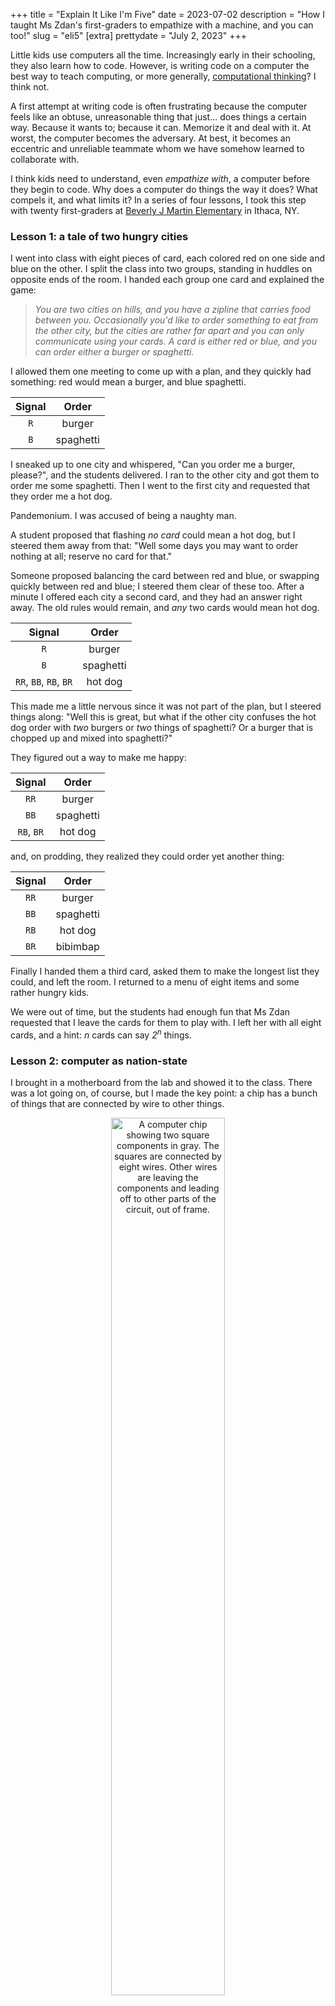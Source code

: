 +++
title = "Explain It Like I'm Five"
date = 2023-07-02
description = "How I taught Ms Zdan's first-graders to empathize with a machine, and you can too!"
slug = "eli5"
[extra]
prettydate = "July 2, 2023"
+++

Little kids use computers all the time.
Increasingly early in their schooling, they also learn how to code.
However, is writing code on a computer the best way to teach computing, or more generally, [computational thinking](https://www.cs.cmu.edu/~15110-s13/Wing06-ct.pdf)? I think not.

A first attempt at writing code is often frustrating because the computer feels like an obtuse, unreasonable thing that just... does things a certain way.
Because it wants to; because it can.
Memorize it and deal with it.
At worst, the computer becomes the adversary.
At best, it becomes an eccentric and unreliable teammate whom we have somehow learned to collaborate with.

I think kids need to understand, even _empathize with_, a computer before they begin to code.
Why does a computer do things the way it does?
What compels it, and what limits it?
In a series of four lessons, I took this step with twenty first-graders at [Beverly J Martin Elementary](https://www.ithacacityschools.org/bjm) in Ithaca, NY.



### Lesson 1: a tale of two hungry cities

I went into class with eight pieces of card, each colored red on one
side and blue on the other. I split the class into two groups, standing
in huddles on opposite ends of the room. I handed each group one card
and explained the game:

> _You are two cities on hills, and you have a zipline that carries food
between you. Occasionally you'd like to order something to eat from the
other city, but the cities are rather far apart and you can only
communicate using your cards. A card is either red or blue, and you can
order either a burger or spaghetti._

I allowed them one meeting to come up with a plan, and they quickly had
something: red would mean a burger, and blue spaghetti.

<center>

| Signal | Order |
| :----: | :---: |
| `R` | burger |
| `B` | spaghetti |

</center>

I sneaked up to one city and whispered, "Can you order me a burger,
please?", and the students delivered. I ran to the other city and got
them to order me some spaghetti. Then I went to the
first city and requested that they order me a hot dog.

Pandemonium. I was accused of being a naughty man.

A student proposed that flashing *no card* could mean a hot dog, but I steered
them away from that: "Well some days you may want to order nothing at
all; reserve no card for that."

Someone proposed balancing the card between red and blue, or swapping
quickly between red and blue; I steered them clear of these too. After a
minute I offered each city a second card, and they had an answer right
away. The old rules would remain, and *any* two cards would mean hot
dog.

<center>

| Signal | Order |
| :----: | :---: |
| `R` | burger |
| `B` | spaghetti |
| `RR`, `BB`, `RB`, `BR` | hot dog |

</center>

This made me a little nervous since it was not part of the plan, but I
steered things along: "Well this is great, but what if the other city
confuses the hot dog order with _two_ burgers or _two_ things of spaghetti?
Or a burger that is chopped up and mixed into spaghetti?"

They figured out a way to make me happy:

<center>

| Signal | Order |
| :----: | :---: |
| `RR` | burger |
| `BB` | spaghetti |
| `RB`, `BR` | hot dog |

</center>

and, on prodding, they realized they could order yet another thing:

<center>

| Signal | Order |
| :----: | :---: |
| `RR` | burger |
| `BB` | spaghetti |
| `RB` | hot dog |
| `BR` | bibimbap |

</center>


Finally I handed them a third card, asked them to make the longest list
they could, and left the room. I returned to a menu of eight items and
some rather hungry kids.

We were out of time, but the students had enough fun that Ms Zdan
requested that I leave the cards for them to play with.
I left her with all eight cards, and a hint:
_n_ cards can say _2<sup>n</sup>_ things.


### Lesson 2: computer as nation-state

I brought in a motherboard from the lab and showed it to the class.
There was a lot going on, of course, but I made the key point: a chip has a bunch of things that are connected by wire to other things.

<center>

<img src="https://newscenter.lbl.gov/wp-content/uploads/2021/12/microelectronic-raigvi-shutterstock_1568488030-1200x800-1.jpg"
alt= "A computer chip showing two square components in gray. The squares are connected by eight wires. Other wires are leaving the components and leading off to other parts of the circuit, out of frame." width="60%" title="Image from raigvi/Shutterstock">

</center>

As in the image above, I pointed out two large components that were connected directly using wires (in the image, look for the gray squares, and notice that they are connected directly by four pairs of wire).
These components were like our cities on hills, and the wires like our cards.
Power flowing through a wire? That's a blue card.
No power? That's a red card.
A computer chip has way more than two components, and those components need to talk each other all the time.
All of the confusion that my students faced with the card game was also the computer's confusion,
and all their limitations also applied to the computer.

As an aside, the kids were especially excited to see that the motherboard had a little fan, and this led to a discussion about how running electricity through a computer chip causes it to heat up.
My students were young enough to have never actually handled incandescent lightbulbs, so that example fell flat on its face.
However, they had almost all used their parents' phones and tablets for hours in a row and knew that those got hot.
I explained that we _could_ use less power to keep the temperature down, but that would make it harder to tell whether a wire was sending power or not.
The kids made a neat connection to the cities-on-hills game: this was like ordering food on a really foggy day, when it was hard for the other city to see the color of the card.

### Lesson 3: how a computer stores a number

Ms Zdan reported that the students had taken to playing the card game in their free time.
By the time I arrived for the third lesson, they were absolute pros at zipline-based food-ordering.
They had figured out that they could use four cards to say sixteen things, and had begun to write down their "codes" on little cheatsheets.

This was easy money.
I made the point that all of this was only working because everyone had the same cheatsheets:
if I slipped a wonky cheatsheet into the mix, the whole system would break down.
We said, together, the the biggest word of the day: _protocol_.
They had arrived at a protocol for ordering food, just as computers have protocols for
their electrical signals.

We went back to two cards and four items, and I explained that the real challenge was not making a list, but making a list from which they could then _pick out_ a single item without confusing anyone else.
Indeed, they could make a list of _any_ four things and use two cards to pick out the right one.
For instance, they could use two cards to control their teacher around the room:

<center>

| Signal | Order |
| :----: | :---: |
| `RR` | Anshuman walks to the right |
| `BB` | Anshuman walks to the left |
| `RB` | Anshuman walks towards you |
| `BR` | Anshuman walks away from you |

</center>

and of course we spent a good five minutes having me bumble around the room like a robot.

I explained that a computer does the same thing, but with numbers.
We made a list of the kids' favorite numbers, and gave them card-based signals:


<center>

| Signal | Number |
| :----: | :----: |
| `RR` | a thousand! |
| `RB` | a thousand and one! |
| `BR` | a million! |
| `BB` | a quintajillion! |

</center>

Fun fact: little kids love big numbers.

We took a minute to write `0` on every card's red side and `1` on every card's blue side, and then I told them what a computer's favorite eight numbers are: `0`, `1`, `2`, `3`, `4`, `5`, `6`, and `7`.
Rather boring in comparison, yes, but could we signal them? Yes we could:

<center>

| Signal <br> (color) | Signal <br> (binary) | Number <br> (computer) |
| :---: | :---: | :--: |
| `RRR` | `000` | `0` |
| `RRB` | `001` | `1` |
| `RBR` | `010` | `2` |
| `RBB` | `011` | `3` |
| `BRR` | `100` | `4` |
| `BRB` | `101` | `5` |
| `BBR` | `110` | `6` |
| `BBB` | `111` | `7` |

</center>

We wrote this down on our little protocol cheatsheets and called it a day.


### Lesson 4: counting too far

We started the day with a little arithmetic. How do we add 6 and 3?
My students were early enough in their education that they did this _exactly_ the way I wanted them to:

> _We put up six fingers and say out loud, "one, two", "three". As we say each number, we put up an additional finger. Then we stop and think. How many fingers do we have up? Nine!_

I then asked them to add 6 and 5.
They started off strong, but then, at ten, ran out of fingers.
Some of them counted a toe, but most just contended themselves with calling me a naughty man again.
I explained that a computer sometimes has a similar problem: it wants to keep going but it runs out of ways of holding on to information, just like running out of fingers to count or cards to signal with.

I requested a volunteer, and they and I stood up front facing the class.
We were on a number line, both currently at 0.
They were a person, and I was a computer.

<center>

| 0 | 1 | 2 | 3 | 4 | 5 | 6 | 7 | 8 | 9 |
| :--: | :--: | :--: | :--: | :--: | :--: | :--: | :--: | :---: | :---: |
| they | <span style="color:white">they</span> | <span style="color:white">they</span> | <span style="color:white">they</span> | <span style="color:white">they</span> | <span style="color:white">they</span> | <span style="color:white">they</span> | <span style="color:white">they</span> | <span style="color:white">they</span> | <span style="color:white">they</span> |
| me | | | | | | | | | |

</center>

"One more!" I said, and we both hopped over to stand on 1.

<center>

| 0 | 1 | 2 | 3 | 4 | 5 | 6 | 7 | 8 | 9 |
| :--: | :--: | :--: | :--: | :--: | :--: | :--: | :--: | :---: | :---: |
| <span style="color:white">they</span> | they | <span style="color:white">they</span> | <span style="color:white">they</span> | <span style="color:white">they</span> | <span style="color:white">they</span> | <span style="color:white">they</span> | <span style="color:white">they</span> | <span style="color:white">they</span> | <span style="color:white">they</span> |
| | me | | | | | | | | |

</center>

The class took over. One more! One more! We eventually landed at:

<center>

| 0 | 1 | 2 | 3 | 4 | 5 | 6 | 7 | 8 | 9 |
| :--: | :--: | :--: | :--: | :--: | :--: | :--: | :--: | :---: | :---: |
| <span style="color:white">they</span> | <span style="color:white">they</span> | <span style="color:white">they</span> | <span style="color:white">they</span> | <span style="color:white">they</span> | <span style="color:white">they</span> |  <span style="color:white">they</span> | they |<span style="color:white">they</span> | <span style="color:white">they</span> |
| | | | | | | | me | | |

</center>

One more! I ran to the other end of the number line and stood on 0, while my volunteer jumped to eight:

<center>

| 0 | 1 | 2 | 3 | 4 | 5 | 6 | 7 | 8 | 9 |
| :--: | :--: | :--: | :--: | :--: | :--: | :--: | :--: | :---: | :---: |
| <span style="color:white">they</span> | <span style="color:white">they</span> | <span style="color:white">they</span> | <span style="color:white">they</span> | <span style="color:white">they</span> | <span style="color:white">they</span> |  <span style="color:white">they</span> | <span style="color:white">they</span> | they | <span style="color:white">they</span> |
| me | | | | | | | | | |

</center>

There was a little riot. Once we had settled down, I asked them to look at their cheat sheets from the previous time:

<center>

| Signal <br> (color) | Signal <br> (binary) | Number <br> (computer) |
| :---: | :---: | :--: |
| `RRR` | `000` | `0` |
| `RRB` | `001` | `1` |
| `RBR` | `010` | `2` |
| `RBB` | `011` | `3` |
| `BRR` | `100` | `4` |
| `BRB` | `101` | `5` |
| `BBR` | `110` | `6` |
| `BBB` | `111` | `7` |

</center>

What was a poor computer to do? I had simply run out of unique signals after 7, and I wanted to do something resonable, so I had wrapped around to 0.

I explained that a computer does the same thing, and that it is called _overflow_.
By and large, the largest number that a computer can express, plus one, is the smallest number it can express.

So what's the big deal?

Well, let's say we're in a car with our mom.
The speedometer says we're doing seven miles per hour, and, yup, we are.
Then mom hits the gas a hair and the speedometer says we're doing zero.
Actually, we're doing eight.
Hmm, there's a bunch of stuff that we're allowed to do at zero miles an hour:
we're allowed to unbuckle our seatbelts, open the door, step out for ice-cream.
Doing this at eight miles per hour is a bad idea, and we know it.

With this, we wrapped up.
I like to think that my students left with a little more empathy for the computer, and all the little hoops it needs to jump through while it does our bidding.


### Further reading for the precocious student (or teacher)

I designed the lesson plan above with some care, trying to tell no untruths and yet trying not to overwhelm.
No doubt there will be further questions.
I'll answer some of them here.

1. _My computer can count _way_ past seven, I'm pretty sure. What's up with that?_

    In the example, a computer has three digits, where each digit can be either 0 or 1, and so it can say 2<sup>3</sup> = 8 things.
    A modern computer actually has 64 digits, and so it can say 2<sup>64</sup> things.
    That's 1.84 x 10<sup>19</sup> numbers: more than there are grains of sand on Earth.

    The average computer does not actually allow you to count that high:
    it wants to save a good chunk of its signals for stuff besides numbers.
    For instance, it needs a unique signal for the symbol `+`, for `?`, for each letter of the Roman alphabet,
    for each letter of _every other_ alphabet, for each emoji, and so on.
    Even after allowing only a limited number of signals for numbers, we can still count pretty high:
    the largest number my machine will (easily) let me count to is 4611686018427387903.

2. _What about negative numbers?_

    In the example I assumed we only wanted positive numbers, so I chose to use my three digits to count from 0 to 7.
    When we know we'll need negative numbers, the standard practice is to use the same signals to instead mean:

<center>

| Signal <br> (color) | Signal <br> (binary) | Number <br> (computer) |
| :---: | :---: | :--: |
| `RRR` | `000` | `-4` |
| `RRB` | `001` | `-3` |
| `RBR` | `010` | `-2` |
| `RBB` | `011` | `-3` |
| `BRR` | `100` | `0` |
| `BRB` | `101` | `1` |
| `BBR` | `110` | `2` |
| `BBB` | `111` | `3` |

</center>

3. _Is this overflow business real? What do we do about it?_

    Oh it's real.
    Consider the following code.
    My questions start with `#` and end with `;;`.  The computer's answers start with `- : int =`.

      ```
      # max_int;;
      - : int = 4611686018427387903
      # 4611686018427387903 + 1;;
      - : int = -4611686018427387904
      # min_int;;
      - : int = -4611686018427387904
      ```
    First I asked my machine to please tell me the biggest number it can handle.
    Then I added one to it.
    The answer was a rather small number; note that we've gone negative.
    In fact, it was the smallest number my machine can handle.

    We have clever ways of checking for overflow, but here's the thing:
    addition accompanied by a check for overflow is _way_ more expensive than a plain addition.
    We want to run these special checks incredibly judiciously.
    As an analogy, consider a person who gives their car a 45-minute inspection every time they want to drive it 20 minutes to work.
    They'll be safe, but they'll also be late.
    Checking the car once a year before that big family road trip is probably enough.

    Yet another instance where the computer must tread a tightrope!

    Sometimes, after analyzing a piece of code carefully, we're pretty sure that overflow _cannot possibly_ occur in that code, so we allow ourselves to skip the expensive checks.
    However, sometimes our analysis is wrong.
    For instance, in 2021 I showed that Dijkstra's algorithm, a classic algorithm that has been taught and used for over 60 years, can overflow in a way that was not previously known.
    I'll let you read all about that [here](https://link.springer.com/chapter/10.1007/978-3-030-81688-9_37).



### Acknowledgments

An enormous thank you to Ms Zdan, her teaching aide Ms Jenn, and
of course her delightful students.
My time at Beverly J Martin Elementary School was facilitated by Cornell
University's [<span style="font-variant: small-caps">grasshopr</span>](https://sites.google.com/view/grasshopratcornell/home) program, a volunteer organization
that pairs graduate students with K-12 teachers so we can share our
research with curious students. This is hard, important, rewarding work,
and you are superstars for making it happen every year.

